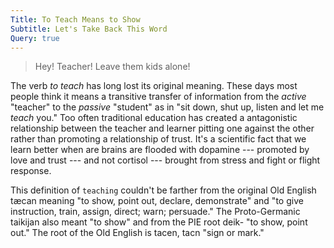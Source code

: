 ```yaml
---
Title: To Teach Means to Show
Subtitle: Let's Take Back This Word
Query: true
---
```


> Hey! Teacher! Leave them kids alone!

The verb *to teach* has long lost its original meaning. These days most people think it means a transitive transfer of information from the *active* "teacher" to the *passive* "student" as in "sit down, shut up, listen and let me *teach* you." Too often traditional education has created a antagonistic relationship between the teacher and learner pitting one against the other rather than promoting a relationship of trust. It's a scientific fact that we learn better when are brains are flooded with dopamine --- promoted by love and trust --- and not cortisol --- brought from stress and fight or flight response.

This definition of `teaching` couldn't be farther from the original Old English tæcan meaning "to show, point out, declare, demonstrate" and "to give instruction, train, assign, direct; warn; persuade." The Proto-Germanic taikijan also meant "to show" and from the PIE root deik- "to show, point out." The root of the Old English is tacen, tacn "sign or mark."
